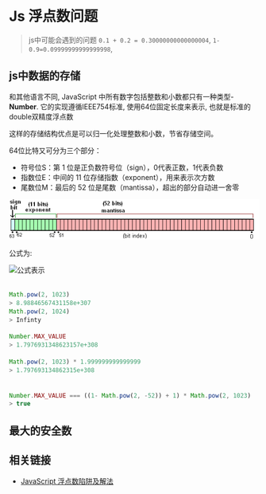 # Js 浮点数问题

> js中可能会遇到的问题 `0.1 + 0.2 = 0.30000000000000004`, `1-0.9=0.09999999999999998`,

## js中数据的存储

和其他语言不同, JavaScript 中所有数字包括整数和小数都只有一种类型-**Number**. 它的实现遵循IEEE754标准, 使用64位固定长度来表示, 也就是标准的double双精度浮点数

这样的存储结构优点是可以归一化处理整数和小数，节省存储空间。

64位比特又可分为三个部分：

+ 符号位S：第 1 位是正负数符号位（sign），0代表正数，1代表负数
+ 指数位E：中间的 11 位存储指数（exponent），用来表示次方数
+ 尾数位M：最后的 52 位是尾数（mantissa），超出的部分自动进一舍零

![浮点数结构](../img/IEEE754Double.png)

公式为:

![公式表示](../img/IEEE754公式.png)


```js

Math.pow(2, 1023)
> 8.98846567431158e+307
Math.pow(2, 1024)
> Infinty

Number.MAX_VALUE
> 1.7976931348623157e+308

Math.pow(2, 1023) * 1.999999999999999
> 1.797693134862315e+308


Number.MAX_VALUE === ((1- Math.pow(2, -52)) + 1) * Math.pow(2, 1023)
> true

```


## 最大的安全数



## 相关链接

+ [JavaScript 浮点数陷阱及解法](https://github.com/camsong/blog/issues/9)
